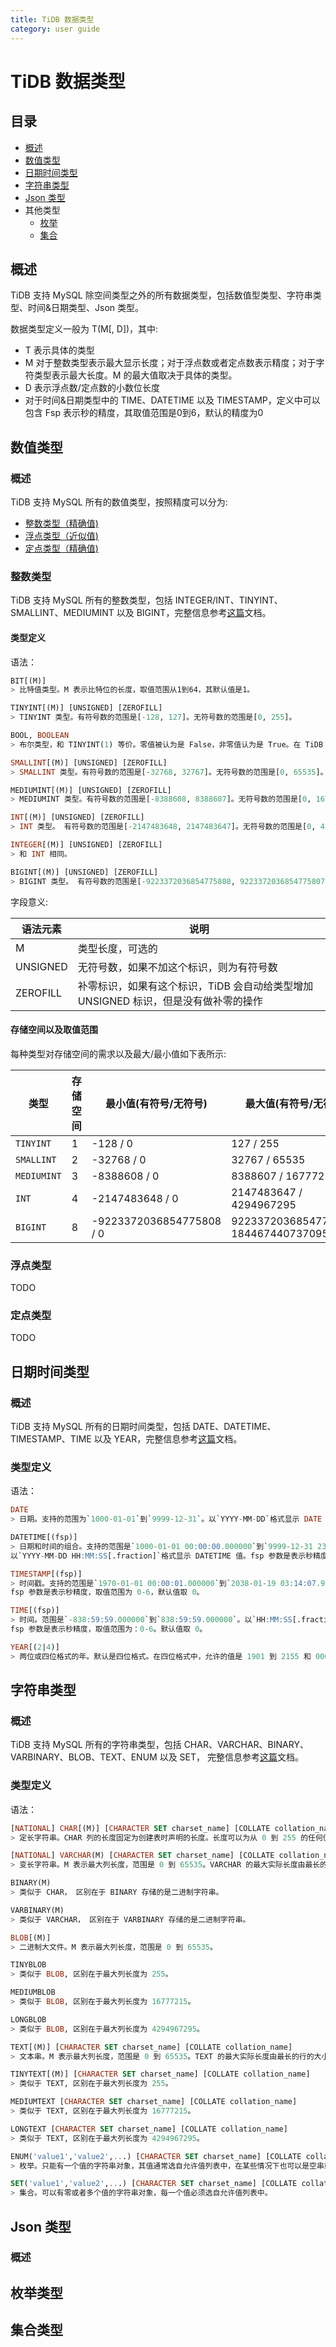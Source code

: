 ```yaml
---
title: TiDB 数据类型
category: user guide
---
```


# TiDB 数据类型

## 目录
+ [概述](#概述)
+ [数值类型](#数值类型)
+ [日期时间类型](#日期时间类型)
+ [字符串类型](#字符串类型)
+ [Json 类型](#json-类型)
+ 其他类型
    - [枚举](#枚举类型)
    - [集合](#集合类型)

## 概述

TiDB 支持 MySQL 除空间类型之外的所有数据类型，包括数值型类型、字符串类型、时间&日期类型、Json 类型。

数据类型定义一般为 T(M[, D])，其中:

* T 表示具体的类型
* M 对于整数类型表示最大显示长度；对于浮点数或者定点数表示精度；对于字符类型表示最大长度。M 的最大值取决于具体的类型。
* D 表示浮点数/定点数的小数位长度
* 对于时间&日期类型中的 TIME、DATETIME 以及 TIMESTAMP，定义中可以包含 Fsp 表示秒的精度，其取值范围是0到6，默认的精度为0

## 数值类型

### 概述

TiDB 支持 MySQL 所有的数值类型，按照精度可以分为:

+ [整数类型（精确值)](#整数类型)
+ [浮点类型（近似值)](#浮点类型)
+ [定点类型（精确值)](#定点类型)

### 整数类型

TiDB 支持 MySQL 所有的整数类型，包括 INTEGER/INT、TINYINT、SMALLINT、MEDIUMINT 以及 BIGINT，完整信息参考[这篇](https://dev.mysql.com/doc/refman/5.7/en/numeric-type-overview.html)文档。

#### 类型定义
语法：

```sql
BIT[(M)]
> 比特值类型。M 表示比特位的长度，取值范围从1到64，其默认值是1。

TINYINT[(M)] [UNSIGNED] [ZEROFILL]
> TINYINT 类型。有符号数的范围是[-128, 127]。无符号数的范围是[0, 255]。

BOOL, BOOLEAN
> 布尔类型，和 TINYINT(1) 等价。零值被认为是 False，非零值认为是 True。在 TiDB 内部，True 存储为1， False 存储为0。

SMALLINT[(M)] [UNSIGNED] [ZEROFILL]
> SMALLINT 类型。有符号数的范围是[-32768, 32767]。无符号数的范围是[0, 65535]。

MEDIUMINT[(M)] [UNSIGNED] [ZEROFILL]
> MEDIUMINT 类型。有符号数的范围是[-8388608, 8388607]。无符号数的范围是[0, 16777215]。

INT[(M)] [UNSIGNED] [ZEROFILL]
> INT 类型。 有符号数的范围是[-2147483648, 2147483647]。无符号数的范围是[0, 4294967295]。

INTEGER[(M)] [UNSIGNED] [ZEROFILL]
> 和 INT 相同。

BIGINT[(M)] [UNSIGNED] [ZEROFILL]
> BIGINT 类型。 有符号数的范围是[-9223372036854775808, 9223372036854775807]。无符号数的范围是[0, 18446744073709551615]。
```

字段意义:

| 语法元素 | 说明                            |
| -------- | ------------------------------- |
| M        | 类型长度，可选的                |
| UNSIGNED | 无符号数，如果不加这个标识，则为有符号数 |
| ZEROFILL | 补零标识，如果有这个标识，TiDB 会自动给类型增加 UNSIGNED 标识，但是没有做补零的操作 |

#### 存储空间以及取值范围

每种类型对存储空间的需求以及最大/最小值如下表所示:

| 类型        | 存储空间 | 最小值(有符号/无符号) | 最大值(有符号/无符号) |
| ----------- |----------|-----------------------| --------------------- |
| `TINYINT`   | 1        | -128 / 0              | 127 / 255             |
| `SMALLINT`  | 2        | -32768 / 0            | 32767 / 65535         |
| `MEDIUMINT` | 3        | -8388608 / 0          | 8388607 / 16777215    |
| `INT`       | 4        | -2147483648 / 0       | 2147483647 / 4294967295 |
| `BIGINT`    | 8        | -9223372036854775808 / 0 | 9223372036854775807 / 18446744073709551615 |

### 浮点类型

TODO

### 定点类型

TODO


## 日期时间类型

### 概述

TiDB 支持 MySQL 所有的日期时间类型，包括 DATE、DATETIME、TIMESTAMP、TIME 以及 YEAR，完整信息参考[这篇](https://dev.mysql.com/doc/refman/5.7/en/date-and-time-types.html)文档。

### 类型定义

语法：
```sql
DATE
> 日期。支持的范围为`1000-01-01`到`9999-12-31`。以`YYYY-MM-DD`格式显示 DATE 值。

DATETIME[(fsp)]
> 日期和时间的组合。支持的范围是`1000-01-01 00:00:00.000000`到`9999-12-31 23:59:59.000000`。
以`YYYY-MM-DD HH:MM:SS[.fraction]`格式显示 DATETIME 值。fsp 参数是表示秒精度，取值范围为 0-6，默认值取 0。

TIMESTAMP[(fsp)]
> 时间戳。支持的范围是`1970-01-01 00:00:01.000000`到`2038-01-19 03:14:07.999999`。
fsp 参数是表示秒精度，取值范围为 0-6，默认值取 0。

TIME[(fsp)]
> 时间。范围是`-838:59:59.000000`到`838:59:59.000000`。以`HH:MM:SS[.fraction]`格式显示 TIME 值。
fsp 参数是表示秒精度，取值范围为：0-6。默认值取 0。

YEAR[(2|4)]
> 两位或四位格式的年。默认是四位格式。在四位格式中，允许的值是 1901 到 2155 和 0000。在两位格式中，允许的值是 70 到 69，表示从 1970 年到 2069 年。
```

## 字符串类型

### 概述

TiDB 支持 MySQL 所有的字符串类型，包括 CHAR、VARCHAR、BINARY、VARBINARY、BLOB、TEXT、ENUM 以及 SET，
完整信息参考[这篇](https://dev.mysql.com/doc/refman/5.7/en/string-types.html)文档。

### 类型定义

语法：
```sql
[NATIONAL] CHAR[(M)] [CHARACTER SET charset_name] [COLLATE collation_name]
> 定长字符串。CHAR 列的长度固定为创建表时声明的长度。长度可以为从 0 到 255 的任何值。当保存 CHAR 值时，在它们的右边填充空格以达到指定的长度。

[NATIONAL] VARCHAR(M) [CHARACTER SET charset_name] [COLLATE collation_name]
> 变长字符串。M 表示最大列长度，范围是 0 到 65535。VARCHAR 的最大实际长度由最长的行的大小和使用的字符集确定。

BINARY(M)
> 类似于 CHAR， 区别在于 BINARY 存储的是二进制字符串。

VARBINARY(M)
> 类似于 VARCHAR， 区别在于 VARBINARY 存储的是二进制字符串。

BLOB[(M)]
> 二进制大文件。M 表示最大列长度，范围是 0 到 65535。

TINYBLOB
> 类似于 BLOB, 区别在于最大列长度为 255。

MEDIUMBLOB
> 类似于 BLOB, 区别在于最大列长度为 16777215。

LONGBLOB
> 类似于 BLOB, 区别在于最大列长度为 4294967295。

TEXT[(M)] [CHARACTER SET charset_name] [COLLATE collation_name]
> 文本串。M 表示最大列长度，范围是 0 到 65535。TEXT 的最大实际长度由最长的行的大小和使用的字符集确定。

TINYTEXT[(M)] [CHARACTER SET charset_name] [COLLATE collation_name]
> 类似于 TEXT, 区别在于最大列长度为 255。

MEDIUMTEXT [CHARACTER SET charset_name] [COLLATE collation_name]
> 类似于 TEXT, 区别在于最大列长度为 16777215。

LONGTEXT [CHARACTER SET charset_name] [COLLATE collation_name]
> 类似于 TEXT, 区别在于最大列长度为 4294967295。

ENUM('value1','value2',...) [CHARACTER SET charset_name] [COLLATE collation_name]
> 枚举。只能有一个值的字符串对象，其值通常选自允许值列表中，在某些情况下也可以是空串或者 NULL。

SET('value1','value2',...) [CHARACTER SET charset_name] [COLLATE collation_name]
> 集合。可以有零或者多个值的字符串对象，每一个值必须选自允许值列表中。
```

## Json 类型

### 概述


## 枚举类型

## 集合类型